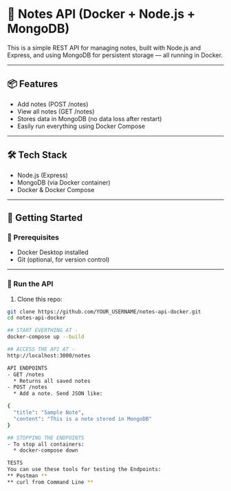 # 📝 Notes API (Docker + Node.js + MongoDB)

This is a simple REST API for managing notes, built with Node.js and Express, and using MongoDB for persistent storage — all running in Docker.

---

## 📦 Features

- Add notes (POST /notes)
- View all notes (GET /notes)
- Stores data in MongoDB (no data loss after restart)
- Easily run everything using Docker Compose

---

## 🛠 Tech Stack

- Node.js (Express)
- MongoDB (via Docker container)
- Docker & Docker Compose

---

## 🚀 Getting Started

### 🔧 Prerequisites

- Docker Desktop installed
- Git (optional, for version control)

---

### 🧪 Run the API

1. Clone this repo:

```bash
git clone https://github.com/YOUR_USERNAME/notes-api-docker.git
cd notes-api-docker

## START EVERTHING AT - 
docker-compose up --build

## ACCESS THE API AT - 
http://localhost:3000/notes

API ENDPOINTS
- GET /notes
  * Returns all saved notes
- POST /notes
  * Add a note. Send JSON like:

{
  "title": "Sample Note",
  "content": "This is a note stored in MongoDB"
}

## STOPPING THE ENDPOINTS
- To stop all containers:
  * docker-compose down

TESTS
You can use these tools for testing the Endpoints: 
** Postman **
** curl from Command Line **

